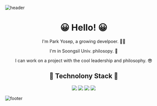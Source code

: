 ![header](https://capsule-render.vercel.app/api?type=wave&color=auto&height=300&section=header&text=Welcome%20to%20GiraffePark&fontSize=70&animation=twinkling)

<h1 align='center'> 😀 Hello! 😀</h1>
<p align='center'>I'm Park Yosep, a growing develpoer. 🧑‍💻 </p>
<p align='center'>I'm in Soongsil Univ. philosopy. 🏫</p>
<p align='center'>I can work on a project with the cool leadership and philosophy. 😎</p>

<h2 align='center'>📖 Technolony Stack 📖 </h2>
<p align='center'>
  
<img src="https://img.shields.io/badge/Python-3766AB?style=flat-square&logo=Python&logoColor=white"/>
<img src="https://img.shields.io/badge/React-61DAFB?style=flat-square&logo=React&logoColor=black"/>
<img src="https://img.shields.io/badge/ReactNative-61DAFB?style=flat-square&logo=React&logoColor=black"/>
<img src="https://img.shields.io/badge/JavaScript-F7DF1E?style=flat-square&logo=JavaScript&logoColor=black"/>
</p>


![footer](https://capsule-render.vercel.app/api?type=wave&color=gradient&height=200&section=footer&)


